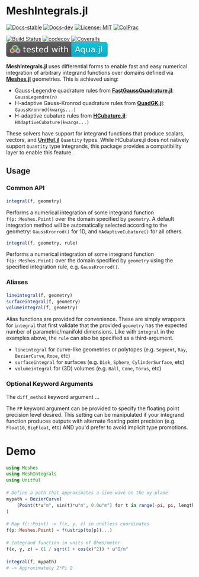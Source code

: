 # MeshIntegrals.jl

[![Docs-stable](https://img.shields.io/badge/docs-stable-blue.svg)](https://JuliaGeometry.github.io/MeshIntegrals.jl/stable/)
[![Docs-dev](https://img.shields.io/badge/docs-dev-blue.svg)](https://JuliaGeometry.github.io/MeshIntegrals.jl/dev/)
[![License: MIT](https://img.shields.io/badge/License-MIT-success.svg)](https://opensource.org/licenses/MIT)
[![ColPrac](https://img.shields.io/badge/ColPrac-Contributor's%20Guide-blueviolet?style=flat-square)](https://github.com/SciML/ColPrac)

[![Build Status](https://github.com/JuliaGeometry/MeshIntegrals.jl/actions/workflows/CI.yml/badge.svg?branch=main)](https://github.com/JuliaGeometry/MeshIntegrals.jl/actions/workflows/CI.yml?query=branch%3Amain)
[![codecov](https://codecov.io/gh/JuliaGeometry/MeshIntegrals.jl/graph/badge.svg)](https://codecov.io/gh/JuliaGeometry/MeshIntegrals.jl)
[![Coveralls](https://coveralls.io/repos/github/JuliaGeometry/MeshIntegrals.jl/badge.svg?branch=main)](https://coveralls.io/github/JuliaGeometry/MeshIntegrals.jl?branch=main)
[![Aqua QA](https://raw.githubusercontent.com/JuliaTesting/Aqua.jl/master/badge.svg)](https://github.com/JuliaTesting/Aqua.jl)


**MeshIntegrals.jl** uses differential forms to enable fast and easy numerical integration of arbitrary integrand functions over domains defined via [**Meshes.jl**](https://github.com/JuliaGeometry/Meshes.jl) geometries. This is achieved using:
- Gauss-Legendre quadrature rules from [**FastGaussQuadrature.jl**](https://github.com/JuliaApproximation/FastGaussQuadrature.jl): `GaussLegendre(n)`
- H-adaptive Gauss-Kronrod quadrature rules from [**QuadGK.jl**](https://github.com/JuliaMath/QuadGK.jl): `GaussKronrod(kwargs...)`
- H-adaptive cubature rules from [**HCubature.jl**](https://github.com/JuliaMath/HCubature.jl): `HAdaptiveCubature(kwargs...)`

These solvers have support for integrand functions that produce scalars, vectors, and [**Unitful.jl**](https://github.com/PainterQubits/Unitful.jl) `Quantity` types. While HCubature.jl does not natively support `Quantity` type integrands, this package provides a compatibility layer to enable this feature.

## Usage

### Common API

```julia
integral(f, geometry)
```
Performs a numerical integration of some integrand function `f(p::Meshes.Point)` over the domain specified by `geometry`. A default integration method will be automatically selected according to the geometry: `GaussKronrod()` for 1D, and `HAdaptiveCubature()` for all others.

```julia
integral(f, geometry, rule)
```
Performs a numerical integration of some integrand function `f(p::Meshes.Point)` over the domain specified by `geometry` using the specified integration rule, e.g. `GaussKronrod()`.

### Aliases

```julia
lineintegral(f, geometry)
surfaceintegral(f, geometry)
volumeintegral(f, geometry)
```
Alias functions are provided for convenience. These are simply wrappers for `integral` that first validate that the provided `geometry` has the expected number of parametric/manifold dimensions. Like with `integral` in the examples above, the `rule` can also be specified as a third-argument.
- `lineintegral` for curve-like geometries or polytopes (e.g. `Segment`, `Ray`, `BezierCurve`, `Rope`, etc)
- `surfaceintegral` for surfaces (e.g. `Disk`, `Sphere`, `CylinderSurface`, etc)
- `volumeintegral` for (3D) volumes (e.g. `Ball`, `Cone`, `Torus`, etc)

### Optional Keyword Arguments

The `diff_method` keyword argument ...

The `FP` keyword argument can be provided to specify the floating point precision level desired. This setting can be manipulated if your integrand function produces outputs with alternate floating point precision (e.g. `Float16`, `BigFloat`, etc) AND you'd prefer to avoid implicit type promotions.



# Demo

```julia
using Meshes
using MeshIntegrals
using Unitful

# Define a path that approximates a sine-wave on the xy-plane
mypath = BezierCurve(
    [Point(t*u"m", sin(t)*u"m", 0.0u"m") for t in range(-pi, pi, length=361)]
)

# Map f(::Point) -> f(x, y, z) in unitless coordinates
f(p::Meshes.Point) = f(ustrip(to(p))...)

# Integrand function in units of Ohms/meter
f(x, y, z) = (1 / sqrt(1 + cos(x)^2)) * u"Ω/m"

integral(f, mypath)
# -> Approximately 2*Pi Ω
```
